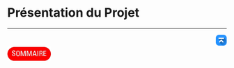 # Présentation du Projet


---
<!-- Bouton 'Retour vers le Sommaire' et Bouton 'Retour vers haut' du document -->
<div align="right">
    <a href="#présentation-du-projet">
        <img src="../img/image-docs/icon-vers-le-haut.png" alt="Retour vers le haut" style="width: 25px;" />
    </a>
</div>
<div align="left">
    <a href="/README.md">
        <img src="../img/image-docs/summary.png" alt="Retour vers le haut" style="width: 100px;" />
    </a>
</div>